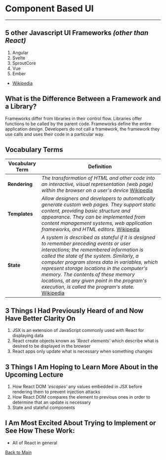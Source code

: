 # Component Based UI
---

## 5 other Javascript UI Frameworks *(other than React)*

1. Angular
1. Svelte
1. SproutCore
1. Vue
1. Ember

- [Wikipedia](https://en.wikipedia.org/wiki/Comparison_of_JavaScript_frameworks)

## What is the Difference Between a Framework and a Library?

Frameworks differ from libraries in their control flow. Libraries offer functions to be called by the parent code. Frameworks define the entire application design. Developers do not call a framework, the framework they use calls and uses their code in a particular way.

## Vocabulary Terms
| **Vocabulary Term** | **Definition** |
| --- | --- |
| **Rendering** | *The transformation of HTML and other code into an interactive, visual representation (web page) within the browser on a user's device* [Wikipedia](https://en.wikipedia.org/wiki/Browser_engine) |
| **Templates** | *Allow designers and developers to automatically generate custom web pages. They support static content, providing basic structure and appearance. They can be implemented from content management systems, web application frameworks, and HTML editors.* [Wikipedia](https://en.wikipedia.org/wiki/Web_template_system) |
| **State** | *A system is described as stateful if it is designed to remember preceding events or user interactions; the remembered information is called the state of the system. Similarly, a computer program stores data in variables, which represent storage locations in the computer's memory. The contents of these memory locations, at any given point in the program's execution, is called the program's state.* [Wikipedia](https://en.wikipedia.org/wiki/State_(computer_science)) |

## 3 Things I Had Previously Heard of and Now Have Better Clarity On

1. JSX is an extension of JavaScript commonly used with React for displaying data
1. React create objects known as *'React elements'* which describe what is desired to be displayed in the browser
1. React apps only update what is necessary when something changes

## 3 Things I Am Hoping to Learn More About in the Upcoming Lecture

1. How React DOM *'escapes'* any values embedded in JSX before rendering them to prevent injection attacks
1. How React DOM compares the element to previous ones in order to determine that an update is necessary
1. State and stateful components

## I Am Most Excited About Trying to Implement or See How These Work:

- All of React in general

[Back to Main](../README.md)